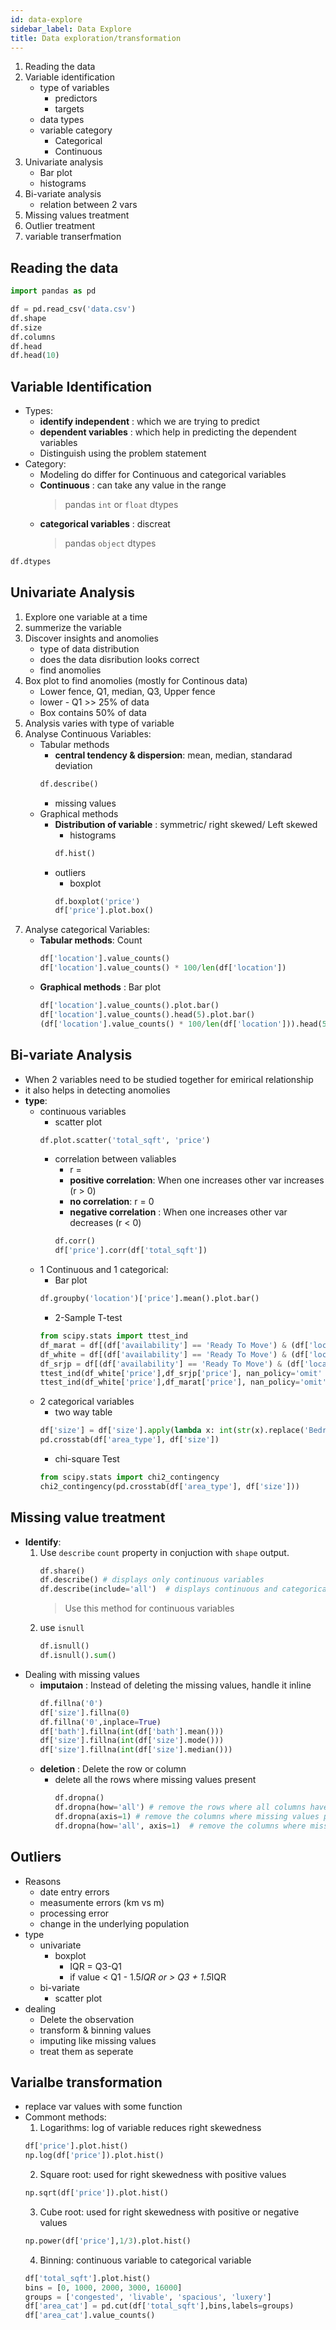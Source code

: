 ```yaml
---
id: data-explore
sidebar_label: Data Explore
title: Data exploration/transformation
---
```



1. Reading the data
2. Variable identification
    - type of variables
        - predictors
        - targets
    - data types
    - variable category
        - Categorical
        - Continuous
3. Univariate analysis
    - Bar plot
    - histograms
4. Bi-variate analysis
    - relation between 2 vars
5. Missing values treatment
5. Outlier treatment
6. variable transerfmation


## Reading the data

```python
import pandas as pd

df = pd.read_csv('data.csv')
df.shape
df.size
df.columns
df.head
df.head(10)
```

## Variable Identification

- Types:
    - **identify independent** : which we are trying to predict
    - **dependent variables** : which help in predicting the dependent variables
    - Distinguish using the problem statement
- Category:
    - Modeling do differ for Continuous and categorical variables
    - **Continuous** : can take any value in the range
        > pandas <code>int</code> or <code>float</code> dtypes     
    - **categorical variables** : discreat    
        > pandas <code>object</code> dtypes    
```python
df.dtypes
```

## Univariate Analysis
1. Explore one variable at a time
2. summerize the variable
3. Discover insights and anomolies
    - type of data distribution
    - does the data disribution looks correct
    - find anomolies
4. Box plot to find anomolies (mostly for Continous data)
    - Lower fence, Q1, median, Q3, Upper fence
    - lower - Q1 >> 25% of data
    - Box contains 50% of data
5. Analysis varies with type of variable
6. Analyse Continuous Variables:
    - Tabular methods
        - **central tendency & dispersion**: mean, median, standarad deviation        
        ```python
        df.describe()
        ```
        - missing values
    - Graphical methods
        - **Distribution of variable** : symmetric/ right skewed/ Left skewed
            - histograms
            ```python
            df.hist()
            ```
        - outliers
            - boxplot
            ```python
            df.boxplot('price')
            df['price'].plot.box()
            ```
7. Analyse categorical Variables:    
    - **Tabular methods**: Count
        ```python
        df['location'].value_counts()
        df['location'].value_counts() * 100/len(df['location'])
        ```
    - **Graphical methods** : Bar plot
        ```python
        df['location'].value_counts().plot.bar()
        df['location'].value_counts().head(5).plot.bar()
        (df['location'].value_counts() * 100/len(df['location'])).head(5).plot.bar()
        ```
## Bi-variate Analysis
- When 2 variables need to be studied together for emirical relationship
- it also helps in detecting anomolies
- **type**:
    - continuous variables
        - scatter plot
        ```python
        df.plot.scatter('total_sqft', 'price')
        ```
        - correlation between valiables        
            - r =
            - **positive correlation**: When one increases other var increases (r > 0)
            - **no correlation**: r = 0
            - **negative correlation** : When one increases other var decreases (r < 0)
            ```python
            df.corr()
            df['price'].corr(df['total_sqft'])
            ```
    - 1 Continuous and 1 categorical:
        - Bar plot
        ```python
        df.groupby('location')['price'].mean().plot.bar()
        ```
        - 2-Sample T-test
        ```python
        from scipy.stats import ttest_ind
        df_marat = df[(df['availability'] == 'Ready To Move') & (df['location'] == 'Marathahalli')]
        df_white = df[(df['availability'] == 'Ready To Move') & (df['location'] == 'Whitefield')]
        df_srjp = df[(df['availability'] == 'Ready To Move') & (df['location'] == 'Sarjapur  Road')]
        ttest_ind(df_white['price'],df_srjp['price'], nan_policy='omit' )
        ttest_ind(df_white['price'],df_marat['price'], nan_policy='omit' )
        ```
    - 2 categorical variables
        - two way table
        ```python
        df['size'] = df['size'].apply(lambda x: int(str(x).replace('Bedroom','').replace('BHK','').replace('RK','').replace('nan','0').strip()) if x is not None else None)
        pd.crosstab(df['area_type'], df['size'])

        ```
        - chi-square Test
        ```python
        from scipy.stats import chi2_contingency
        chi2_contingency(pd.crosstab(df['area_type'], df['size']))
        ```
## Missing value treatment
- **Identify**:
    1. Use <code>describe</code> <code>count</code> property in conjuction with <code>shape</code> output.
        ```python
        df.share()
        df.describe() # displays only continuous variables
        df.describe(include='all')  # displays continuous and categorical variables
        ```
        > Use this method for continuous variables
    2. use <code>isnull</code>
        ```python
        df.isnull()
        df.isnull().sum()
        ```
- Dealing with missing values
    - **imputaion** : Instead of deleting the missing values, handle it inline
        ```python
        df.fillna('0')
        df['size'].fillna(0)
        df.fillna('0',inplace=True)
        df['bath'].fillna(int(df['bath'].mean()))
        df['size'].fillna(int(df['size'].mode()))
        df['size'].fillna(int(df['size'].median()))
        ```
    - **deletion** : Delete the row or column
        - delete all the rows where missing values present
            ```python
            df.dropna()
            df.dropna(how='all') # remove the rows where all columns have missing values
            df.dropna(axis=1) # remove the columns where missing values present
            df.dropna(how='all', axis=1)  # remove the columns where missing values present
            ```
## Outliers
- Reasons
    - date entry errors
    - measumente errors (km vs m)
    - processing error
    - change in the underlying population
- type
    - univariate
        - boxplot
            - IQR = Q3-Q1
            - if value < Q1 - 1.5*IQR or > Q3 + 1.5*IQR
    - bi-variate
        - scatter plot
- dealing
    - Delete the observation
    - transform & binning values
    - imputing like missing values
    - treat them as seperate

## Varialbe transformation
- replace var values with some function
- Commont methods:
    1. Logarithms: log of variable reduces right skewedness
    ```python
    df['price'].plot.hist()
    np.log(df['price']).plot.hist()
    ```
    2. Square root: used for right skewedness with positive values
    ```python
    np.sqrt(df['price']).plot.hist()
    ```
    3. Cube root:  used for right skewedness with positive or negative values
    ```python
    np.power(df['price'],1/3).plot.hist()
    ```
    4. Binning: continuous variable to categorical variable
    ```python
    df['total_sqft'].plot.hist()
    bins = [0, 1000, 2000, 3000, 16000]
    groups = ['congested', 'livable', 'spacious', 'luxery']
    df['area_cat'] = pd.cut(df['total_sqft'],bins,labels=groups)
    df['area_cat'].value_counts()
    ```